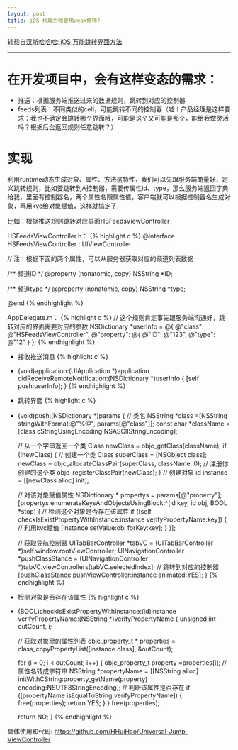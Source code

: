 ```yaml
---
layout: post
title: iOS 代理为啥要用weak修饰?
---
```


转载自[汉斯哈哈哈: iOS 万能跳转界面方法](http://www.jianshu.com/p/8b3a9155468d)

---

# 在开发项目中，会有这样变态的需求： #

* 推送：根据服务端推送过来的数据规则，跳转到对应的控制器
* feeds列表：不同类似的cell，可能跳转不同的控制器（嘘！产品经理是这样要求：我也不确定会跳转哪个界面哦，可能是这个又可能是那个，能给我做灵活吗？根据后台返回规则任意跳转？）

# 实现 #

利用runtime动态生成对象、属性、方法这特性，我们可以先跟服务端商量好，定义跳转规则，比如要跳转到A控制器，需要传属性id、type，那么服务端返回字典给我，里面有控制器名，两个属性名跟属性值，客户端就可以根据控制器名生成对象，再用kvc给对象赋值，这样就搞定了.

比如：根据推送规则跳转对应界面HSFeedsViewController

HSFeedsViewController.h：
{% highlight c %}
@interface HSFeedsViewController : UIViewController

// 注：根据下面的两个属性，可以从服务器获取对应的频道列表数据

/** 频道ID */
@property (nonatomic, copy) NSString *ID;

/** 频道type */
@property (nonatomic, copy) NSString *type;

@end
{% endhighlight %}

AppDelegate.m：
{% highlight c %}
// 这个规则肯定事先跟服务端沟通好，跳转对应的界面需要对应的参数
NSDictionary *userInfo = @{
                           @"class": @"HSFeedsViewController",
                           @"property": @{
                                        @"ID": @"123",
                                        @"type": @"12"
                                   }
                           };
{% endhighlight %}

* 接收推送消息
{% highlight c %}
- (void)application:(UIApplication *)application didReceiveRemoteNotification:(NSDictionary *)userInfo
{
    [self push:userInfo];
}
{% endhighlight %}

* 跳转界面
{% highlight c %}
- (void)push:(NSDictionary *)params
{
    // 类名
    NSString *class =[NSString stringWithFormat:@"%@", params[@"class"]];
    const char *className = [class cStringUsingEncoding:NSASCIIStringEncoding];

    // 从一个字串返回一个类
    Class newClass = objc_getClass(className);
    if (!newClass)
    {
        // 创建一个类
        Class superClass = [NSObject class];
        newClass = objc_allocateClassPair(superClass, className, 0);
        // 注册你创建的这个类
        objc_registerClassPair(newClass);
    }
    // 创建对象
    id instance = [[newClass alloc] init];

    // 对该对象赋值属性
    NSDictionary * propertys = params[@"property"];
    [propertys enumerateKeysAndObjectsUsingBlock:^(id key, id obj, BOOL *stop) {
        // 检测这个对象是否存在该属性
        if ([self checkIsExistPropertyWithInstance:instance verifyPropertyName:key]) {
            // 利用kvc赋值
            [instance setValue:obj forKey:key];
        }
    }];

    // 获取导航控制器
    UITabBarController *tabVC = (UITabBarController *)self.window.rootViewController;
    UINavigationController *pushClassStance = (UINavigationController *)tabVC.viewControllers[tabVC.selectedIndex];
    // 跳转到对应的控制器
    [pushClassStance pushViewController:instance animated:YES];
}
{% endhighlight %}

* 检测对象是否存在该属性
{% highlight c %}
- (BOOL)checkIsExistPropertyWithInstance:(id)instance verifyPropertyName:(NSString *)verifyPropertyName
{
    unsigned int outCount, i;

    // 获取对象里的属性列表
    objc_property_t * properties = class_copyPropertyList([instance
                                                           class], &outCount);

    for (i = 0; i < outCount; i++) {
        objc_property_t property =properties[i];
        //  属性名转成字符串
        NSString *propertyName = [[NSString alloc] initWithCString:property_getName(property) encoding:NSUTF8StringEncoding];
        // 判断该属性是否存在
        if ([propertyName isEqualToString:verifyPropertyName]) {
            free(properties);
            return YES;
        }
    }
    free(properties);

    return NO;
}
{% endhighlight %}

具体使用和代码: https://github.com/HHuiHao/Universal-Jump-ViewController
